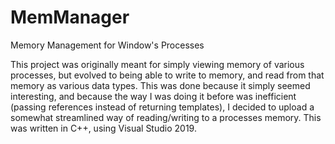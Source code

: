# MemManager
Memory Management for Window's Processes

This project was originally meant for simply viewing memory of various processes, but evolved to being able to write to memory, and read from that memory as various data types. This was done because it simply seemed interesting, and because the way I was doing it before was inefficient (passing references instead of returning templates), I decided to upload a somewhat streamlined way of reading/writing to a processes memory. This was written in C++, using Visual Studio 2019.
